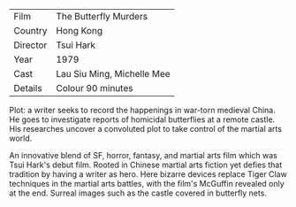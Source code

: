 | | |
|-|-|
Film|The Butterfly Murders
Country|Hong Kong
Director|Tsui Hark
Year|1979
Cast|Lau Siu Ming, Michelle Mee
Details|Colour 90 minutes

Plot: a writer seeks to record the happenings
in war-torn medieval China.  He goes to investigate
reports of homicidal butterflies at a remote castle.
His researches uncover a convoluted plot to take
control of the martial arts world.

An innovative blend of SF, horror, fantasy, and
martial arts film which was Tsui Hark's debut film.
Rooted in Chinese martial arts fiction yet defies
that tradition by having a writer as hero.  Here
bizarre devices replace Tiger Claw techniques in
the martial arts battles, with the film's McGuffin
revealed only at the end.  Surreal
images such as the castle covered in butterfly nets.

